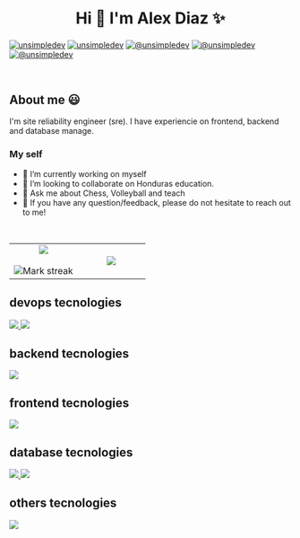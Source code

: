 <h1 align="center">Hi 👋  I'm Alex Diaz ✨ </h1> 

<p align="left">
  <a href="https://linkedin.com/in/al3xdiaz" target="blank"><img align="center" src="https://img.shields.io/badge/LinkedIn-0077B5?style=for-the-badge&logo=linkedin&logoColor=white" alt="unsimpledev"/></a>
  <a href="https://gitlab.com/al3xdiaz" target="blank"><img align="center" src="https://img.shields.io/badge/GitLab-330F63?style=for-the-badge&logo=gitlab&logoColor=white" alt="unsimpledev"/></a>
  <a href = "https://twitter.com/al3xsierra" target="blank"><img align="center" src="https://img.shields.io/badge/Twitter-1DA1F2?style=for-the-badge&logo=twitter&logoColor=white" alt="@unsimpledev"  /></a>
  <a href = "https://discord.com/users/1028806986457960488" target="blank"><img align="center" src="https://img.shields.io/badge/Discord-7289DA?style=for-the-badge&logo=discord&logoColor=white" alt="@unsimpledev"  /></a>
  <a href = "mailto:alexleonel96@hotmail.com" target="blank"><img align="center" src="https://img.shields.io/badge/Gmail-D14836?style=for-the-badge&logo=gmail&logoColor=white" alt="@unsimpledev"  /></a>
</p>
<br>
<h2>About me 😃</h2>
<!--Intro start-->
<p align="left">
  I'm site reliability engineer (sre). I have experiencie on frontend, backend and database manage.
  <br />
</p>
  <h3> My self </h3>
  <ul>
    <li>🔭 I’m currently working on myself</li>
    <li>👯 I’m looking to collaborate on Honduras education.</li>
    <li>💬 Ask me about Chess, Volleyball and teach</li>
    <li>💬 If you have any question/feedback, please do not hesitate to reach out to me!</li>  
  </ul>
<!--Intro end-->
<br>
<!--- stats & Trophy (start) -->
<p align="center">
  <!--- stats (start) -->
<table align="center">
<tr border="none">
<td width="50%" align="center">
  
  <img  align="center"  src="https://github-readme-stats.vercel.app/api?username=al3xdiaz&theme=dark&show_icons=true&count_private=true" />
  <br></br>
  <img  title="🔥 Get streak stats for your profile at git.io/streak-stats" alt="Mark streak" src="https://github-readme-streak-stats.herokuapp.com/?user=al3xdiaz&theme=dark&hide_border=false" /> 
</td>

<td width="50%" align="center">

  <img  align="center"  src="https://github-readme-stats.anuraghazra1.vercel.app/api/top-langs/?username=al3xdiaz&theme=dark&hide_border=false&no-bg=true&no-frame=true&langs_count=10"/>
  
  </td>
</tr>
</table>
<!--- stats (end) -->
<!--tech stack icons-->
<h2 >devops tecnologies</h2>
<p align="left">
  <a href="https://skillicons.dev">
    <img src="https://skillicons.dev/icons?i=aws,docker,kubernetes,ansible,cloudflare,prometheus,grafana,git,github,gitlab,jenkins,nginx&perline=12" />
    <img src="https://img.shields.io/badge/terraform-%235835CC.svg?style=for-the-badge&logo=terraform&logoColor=white" />
  </a>
</p>
<h2 >backend tecnologies</h2>
<p align="left">
  <a href="https://skillicons.dev">
    <img src="https://skillicons.dev/icons?i=go,nodejs,js,ts,java,py,django,flask,cs,dotnet,php,&perline=12" />
  </a>
</p>
<h2 >frontend tecnologies</h2>
<p align="left">
  <a href="https://skillicons.dev">
    <img src="https://skillicons.dev/icons?i=html,css,js,ts,react,vue,nextjs,nuxtjs,graphql&perline=12" />
  </a>
</p>
<h2 >database tecnologies</h2>
<p align="left">
  <a href="https://skillicons.dev">
    <img src="https://skillicons.dev/icons?i=mysql,postgres,sqlite,&perline=12" />
  <a href="https://skillicons.dev">
    <img src="https://skillicons.dev/icons?i=mongodb,&perline=12" />
  </a>
  </a>
</p>
<h2 >others tecnologies</h2>
<p align="left">
  <a href="https://skillicons.dev">
    <img src="https://skillicons.dev/icons?i=regex,vscode,vim,bash,linux,androidstudio&perline=12" />
  </a>
</p>
<br>
<br>
<br><br>
<br>
<br><br><br>
<br><br>
